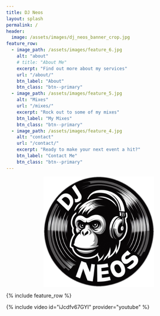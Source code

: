 ```yaml
---
title: DJ Neos
layout: splash
permalink: /
header:
  image: /assets/images/dj_neos_banner_crop.jpg
feature_row:
  - image_path: /assets/images/feature_6.jpg
    alt: "about"
    # title: "About Me"
    excerpt: "Find out more about my services"
    url: "/about/"
    btn_label: "About"
    btn_class: "btn--primary"
  - image_path: /assets/images/feature_5.jpg
    alt: "Mixes"
    url: "/mixes/"
    excerpt: "Rock out to some of my mixes"
    btn_label: "My Mixes"
    btn_class: "btn--primary"
  - image_path: /assets/images/feature_4.jpg
    alt: "contact"
    url: "/contact/"
    excerpt: "Ready to make your next event a hit?"
    btn_label: "Contact Me"
    btn_class: "btn--primary"
---
```


<img src="/assets/images/dj_neos_logo_1.png" width="300" height="300" style="display: block; margin: 0 auto" />

{% include feature_row %}

{% include video id="iJcdfv67GYI" provider="youtube" %}
